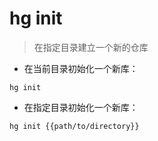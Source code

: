 # hg init

> 在指定目录建立一个新的仓库

- 在当前目录初始化一个新库：

`hg init`

- 在指定目录初始化一个新库：

`hg init {{path/to/directory}}`

[#]: contributors: ([东先生])
